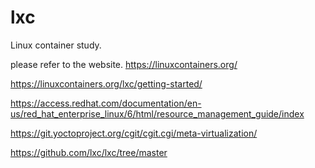 # lxc
Linux container study.

please refer to the website.
https://linuxcontainers.org/ 

https://linuxcontainers.org/lxc/getting-started/

https://access.redhat.com/documentation/en-us/red_hat_enterprise_linux/6/html/resource_management_guide/index

https://git.yoctoproject.org/cgit/cgit.cgi/meta-virtualization/

https://github.com/lxc/lxc/tree/master
